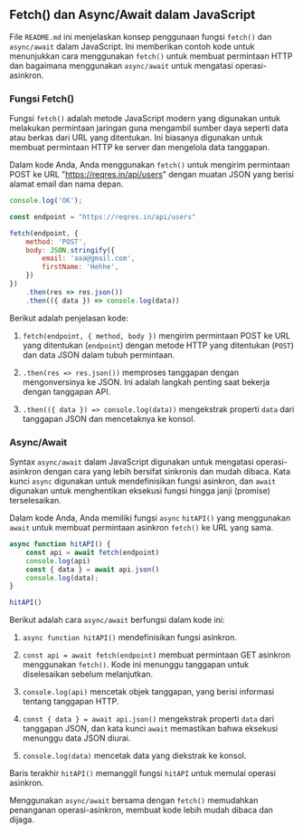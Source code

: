 ## Fetch() dan Async/Await dalam JavaScript

File `README.md` ini menjelaskan konsep penggunaan fungsi `fetch()` dan `async/await` dalam JavaScript. Ini memberikan contoh kode untuk menunjukkan cara menggunakan `fetch()` untuk membuat permintaan HTTP dan bagaimana menggunakan `async/await` untuk mengatasi operasi-asinkron.

### Fungsi Fetch()

Fungsi `fetch()` adalah metode JavaScript modern yang digunakan untuk melakukan permintaan jaringan guna mengambil sumber daya seperti data atau berkas dari URL yang ditentukan. Ini biasanya digunakan untuk membuat permintaan HTTP ke server dan mengelola data tanggapan.

Dalam kode Anda, Anda menggunakan `fetch()` untuk mengirim permintaan POST ke URL "https://reqres.in/api/users" dengan muatan JSON yang berisi alamat email dan nama depan.

```javascript
console.log('OK');

const endpoint = "https://reqres.in/api/users"

fetch(endpoint, {
    method: 'POST',
    body: JSON.stringify({
        email: 'aaa@gmail.com',
        firstName: 'Hehhe',
    })
})
    .then(res => res.json())
    .then(({ data }) => console.log(data))
```

Berikut adalah penjelasan kode:

1. `fetch(endpoint, { method, body })` mengirim permintaan POST ke URL yang ditentukan (`endpoint`) dengan metode HTTP yang ditentukan (`POST`) dan data JSON dalam tubuh permintaan.

2. `.then(res => res.json())` memproses tanggapan dengan mengonversinya ke JSON. Ini adalah langkah penting saat bekerja dengan tanggapan API.

3. `.then(({ data }) => console.log(data))` mengekstrak properti `data` dari tanggapan JSON dan mencetaknya ke konsol.

### Async/Await

Syntax `async/await` dalam JavaScript digunakan untuk mengatasi operasi-asinkron dengan cara yang lebih bersifat sinkronis dan mudah dibaca. Kata kunci `async` digunakan untuk mendefinisikan fungsi asinkron, dan `await` digunakan untuk menghentikan eksekusi fungsi hingga janji (promise) terselesaikan.

Dalam kode Anda, Anda memiliki fungsi `async` `hitAPI()` yang menggunakan `await` untuk membuat permintaan asinkron `fetch()` ke URL yang sama.

```javascript
async function hitAPI() {
    const api = await fetch(endpoint)
    console.log(api)
    const { data } = await api.json()
    console.log(data);
}

hitAPI()
```

Berikut adalah cara `async/await` berfungsi dalam kode ini:

1. `async function hitAPI()` mendefinisikan fungsi asinkron.

2. `const api = await fetch(endpoint)` membuat permintaan GET asinkron menggunakan `fetch()`. Kode ini menunggu tanggapan untuk diselesaikan sebelum melanjutkan.

3. `console.log(api)` mencetak objek tanggapan, yang berisi informasi tentang tanggapan HTTP.

4. `const { data } = await api.json()` mengekstrak properti `data` dari tanggapan JSON, dan kata kunci `await` memastikan bahwa eksekusi menunggu data JSON diurai.

5. `console.log(data)` mencetak data yang diekstrak ke konsol.

Baris terakhir `hitAPI()` memanggil fungsi `hitAPI` untuk memulai operasi asinkron.

Menggunakan `async/await` bersama dengan `fetch()` memudahkan penanganan operasi-asinkron, membuat kode lebih mudah dibaca dan dijaga.

